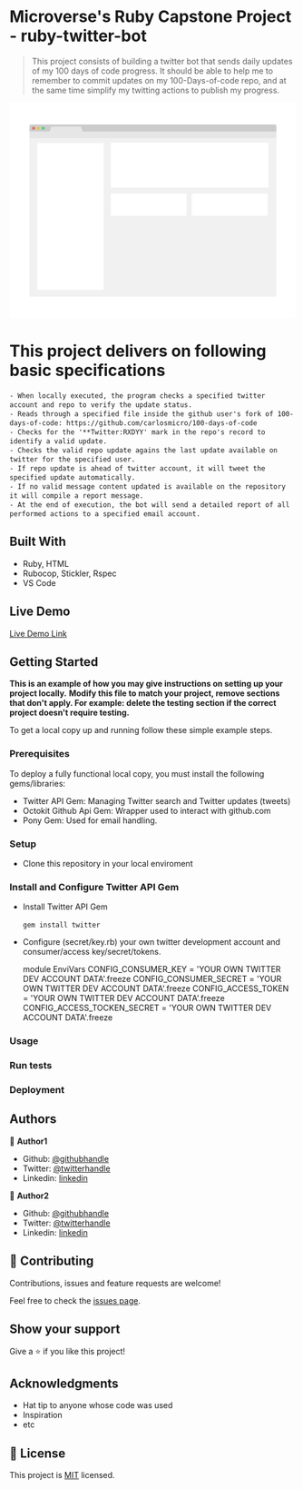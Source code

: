 # Microverse's Ruby Capstone Project - ruby-twitter-bot

> This project consists of building a twitter bot that sends daily updates of my 100 days of code progress. It should be able to help me to remember to commit updates on my 100-Days-of-code repo, and at the same time simplify my twitting actions to publish my progress.

![screenshot](./app_screenshot.png)

# This project delivers on following basic specifications
    - When locally executed, the program checks a specified twitter account and repo to verify the update status.
    - Reads through a specified file inside the github user's fork of 100-days-of-code: https://github.com/carlosmicro/100-days-of-code
	- Checks for the '**Twitter:RXDYY' mark in the repo's record to identify a valid update.
    - Checks the valid repo update agains the last update available on twitter for the specified user.
    - If repo update is ahead of twitter account, it will tweet the specified update automatically. 
	- If no valid message content updated is available on the repository it will compile a report message.
    - At the end of execution, the bot will send a detailed report of all performed actions to a specified email account.


## Built With

- Ruby, HTML
- Rubocop, Stickler, Rspec
- VS Code

## Live Demo

[Live Demo Link](https://livedemo.com)


## Getting Started



**This is an example of how you may give instructions on setting up your project locally.**
**Modify this file to match your project, remove sections that don't apply. For example: delete the testing section if the correct project doesn't require testing.**


To get a local copy up and running follow these simple example steps.

### Prerequisites
To deploy a fully functional local copy, you must install the following gems/libraries: 
- Twitter API Gem: Managing Twitter search and Twitter updates (tweets)
- Octokit Github Api Gem: Wrapper used to interact with github.com
- Pony Gem: Used for email handling.

### Setup
- Clone this repository in your local enviroment

### Install and Configure Twitter API Gem
- Install Twitter API Gem
    
    ```gem install twitter```

- Configure (secret/key.rb) your own twitter development account and consumer/access key/secret/tokens.

    module EnviVars
        CONFIG_CONSUMER_KEY = 'YOUR OWN TWITTER DEV ACCOUNT DATA'.freeze
        CONFIG_CONSUMER_SECRET = 'YOUR OWN TWITTER DEV ACCOUNT DATA'.freeze
        CONFIG_ACCESS_TOKEN = 'YOUR OWN TWITTER DEV ACCOUNT DATA'.freeze
        CONFIG_ACCESS_TOCKEN_SECRET = 'YOUR OWN TWITTER DEV ACCOUNT DATA'.freeze

### Usage

### Run tests

### Deployment



## Authors

👤 **Author1**

- Github: [@githubhandle](https://github.com/githubhandle)
- Twitter: [@twitterhandle](https://twitter.com/twitterhandle)
- Linkedin: [linkedin](https://linkedin.com/linkedinhandle)

👤 **Author2**

- Github: [@githubhandle](https://github.com/githubhandle)
- Twitter: [@twitterhandle](https://twitter.com/twitterhandle)
- Linkedin: [linkedin](https://linkedin.com/linkedinhandle)

## 🤝 Contributing

Contributions, issues and feature requests are welcome!

Feel free to check the [issues page](issues/).

## Show your support

Give a ⭐️ if you like this project!

## Acknowledgments

- Hat tip to anyone whose code was used
- Inspiration
- etc

## 📝 License

This project is [MIT](lic.url) licensed.

